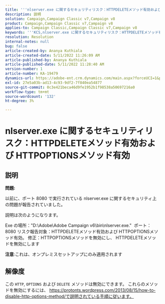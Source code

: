 ```yaml
---
title: '''nlserver.exe に関するセキュリティリスク：HTTPDELETEメソッド有効および HTTPOPTIONSメソッド有効`'
description: 説明
solution: Campaign,Campaign Classic v7,Campaign v8
product: Campaign,Campaign Classic v7,Campaign v8
applies-to: Campaign Classic,Campaign Classic v7,Campaign v8
keywords: '''KCS,nlserver.exe に関するセキュリティリスク：HTTPDELETEメソッド有効および HTTPOPTIONSメソッド有効`'
resolution: Resolution
internal-notes: null
bug: false
article-created-by: Ananya Kuthiala
article-created-date: 5/11/2022 11:26:09 AM
article-published-by: Ananya Kuthiala
article-published-date: 5/11/2022 11:28:40 AM
version-number: 1
article-number: KA-19479
dynamics-url: https://adobe-ent.crm.dynamics.com/main.aspx?forceUCI=1&pagetype=entityrecord&etn=knowledgearticle&id=e5463922-1dd1-ec11-a7b5-0022480a8e40
exl-id: 27e5a03b-ad13-4c93-9df2-7f840ea54877
source-git-commit: 0c3e421beca46d9fe1952b1f98538a50697216a0
workflow-type: tm+mt
source-wordcount: '132'
ht-degree: 3%

---
```


# nlserver.exe に関するセキュリティリスク：HTTPDELETEメソッド有効および HTTPOPTIONSメソッド有効

## 説明


<b>問題:</b>

以前に、ポート 8080 で実行されている nlserver.exe に関するセキュリティ上の問題が報告されていました。

説明は次のようになります。

Exe の場所：&quot;D:\Adobe\Adobe Campaign v6\bin\nlserver.exe.&quot; 
ポート：8080 リスク報告対象：HTTPDELETEメソッド有効および HTTPOPTIONSメソッド有効。
修正：HTTPOPTIONSメソッドを無効にし、 HTTPDELETEメソッドを無効にします



<b>注意</b>:これは、オンプレミスセットアップにのみ適用されます


## 解像度


この `HTTP`, `OPTIONS` および `DELETE` メソッドは無効にできます。 これらのメソッドを無効にするには、 https://protonts.wordpress.com/2013/08/15/how-to-disable-http-options-method/で説明されている手順に従います。
